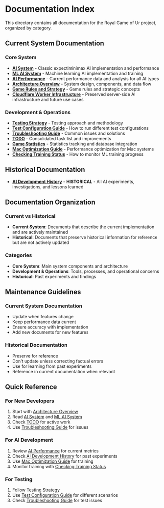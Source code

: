 # Documentation Index

This directory contains all documentation for the Royal Game of Ur project, organized by category.

## Current System Documentation

### Core System

- **[AI System](./ai-system.md)** - Classic expectiminimax AI implementation and performance
- **[ML AI System](./ml-ai-system.md)** - Machine learning AI implementation and training
- **[AI Performance](./ai-performance.md)** - Current performance data and analysis for all AI types
- **[Architecture Overview](./architecture-overview.md)** - System design, components, and data flow
- **[Game Rules and Strategy](./game-rules-strategy.md)** - Game rules and strategic concepts
- **[Cloudflare Worker Infrastructure](./cloudflare-worker-infrastructure.md)** - Preserved server-side AI infrastructure and future use cases

### Development & Operations

- **[Testing Strategy](./testing-strategy.md)** - Testing approach and methodology
- **[Test Configuration Guide](./test-configuration-guide.md)** - How to run different test configurations
- **[Troubleshooting Guide](./troubleshooting.md)** - Common issues and solutions
- **[TODO](./TODO.md)** - Consolidated task list and improvements
- **[Game Statistics](./game-statistics.md)** - Statistics tracking and database integration
- **[Mac Optimization Guide](./mac-optimization-guide.md)** - Performance optimization for Mac systems
- **[Checking Training Status](./checking-training-status.md)** - How to monitor ML training progress

## Historical Documentation

- **[AI Development History](./ai-development-history.md)** - **HISTORICAL** - All AI experiments, investigations, and lessons learned

## Documentation Organization

### Current vs Historical

- **Current System**: Documents that describe the current implementation and are actively maintained
- **Historical**: Documents that preserve historical information for reference but are not actively updated

### Categories

- **Core System**: Main system components and architecture
- **Development & Operations**: Tools, processes, and operational concerns
- **Historical**: Past experiments and findings

## Maintenance Guidelines

### Current System Documentation

- Update when features change
- Keep performance data current
- Ensure accuracy with implementation
- Add new documents for new features

### Historical Documentation

- Preserve for reference
- Don't update unless correcting factual errors
- Use for learning from past experiments
- Reference in current documentation when relevant

## Quick Reference

### For New Developers

1. Start with [Architecture Overview](./architecture-overview.md)
2. Read [AI System](./ai-system.md) and [ML AI System](./ml-ai-system.md)
3. Check [TODO](./TODO.md) for active work
4. Use [Troubleshooting Guide](./troubleshooting.md) for issues

### For AI Development

1. Review [AI Performance](./ai-performance.md) for current metrics
2. Check [AI Development History](./ai-development-history.md) for past experiments
3. Use [Mac Optimization Guide](./mac-optimization-guide.md) for training
4. Monitor training with [Checking Training Status](./checking-training-status.md)

### For Testing

1. Follow [Testing Strategy](./testing-strategy.md)
2. Use [Test Configuration Guide](./test-configuration-guide.md) for different scenarios
3. Check [Troubleshooting Guide](./troubleshooting.md) for test issues
